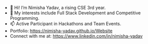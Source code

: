 - 👋 Hi! I’m Nimisha Yadav, a rising CSE 3rd year.
- 👀 My interests include Full Stack Development and Competitive Programming.
- 📫 Active Participant in Hackathons and Team Events.
-  Portfolio: https://nimisha-yadav.github.io/Website
-  Connect with me at: https://www.linkedin.com/in/nimisha-yadav

<!---
nimisha-yadav/nimisha-yadav is a ✨ special ✨ repository because its `README.md` (this file) appears on your GitHub profile.
You can click the Preview link to take a look at your changes.
--->

